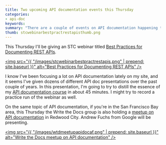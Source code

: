 ```yaml
---
title: Two upcoming API documentation events this Thursday
categories:
- api-doc
keywords: 
summary: "There are a couple of events on API documentation happening this Thursday. First, I'm giving an STC webinar on best practices for REST API documentation at 11am PST. Andrew Fuchs is also presenting on API documentation at a Write the Docs meetup in Redwood City at 6:30pm PST."
thumb: stcwebinarbestpractrestapisthumb.png
---
```


This Thursday I'll be giving an STC webinar titled [Best Practices for Documenting REST APIs](http://www.stc.org/education/online-education/live-seminars/item/best-practices-for-documenting-rest-apis?category_id=53). 

<a href="http://www.stc.org/education/online-education/live-seminars/item/best-practices-for-documenting-rest-apis?category_id=53"><img src="{{ "/images/stcwebinarbestpractrestapis.png" | prepend: site.baseurl }}" alt="Best Practices for Documenting REST APIs" /></a>

I know I've been focusing a lot on API documentation lately on my site, and it seems I've given dozens of different API doc presentations over the past couple of years. In this presentation, I'm going to try to distill the essence of my [API documentation course](http://idratherbewriting.com/docapis_course_overview/) in about 45 minutes. I might try to record a practice run of the webinar as well.
 
On the same topic of API documentation, if you're in the San Francisco Bay area, this Thursday the Write the Docs group is also holding a [meetup on API documentation](http://www.meetup.com/Write-the-Docs/events/228074123/) in Redwood City. Andrew Fuchs from Google will be presenting.

<a href="http://www.meetup.com/Write-the-Docs/events/228074123/"><img src="{{ "/images/wtdmeetupapidocaf.png" | prepend: site.baseurl }}" alt="Write the Docs meetup on API documentation" /></a>